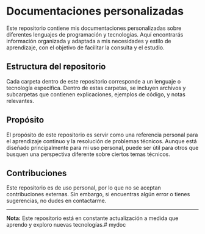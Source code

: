 # Documentaciones personalizadas

Este repositorio contiene mis documentaciones personalizadas sobre diferentes lenguajes de programación y tecnologías. Aquí encontrarás información organizada y adaptada a mis necesidades y estilo de aprendizaje, con el objetivo de facilitar la consulta y el estudio.

## Estructura del repositorio

Cada carpeta dentro de este repositorio corresponde a un lenguaje o tecnología específica. Dentro de estas carpetas, se incluyen archivos y subcarpetas que contienen explicaciones, ejemplos de código, y notas relevantes.

## Propósito

El propósito de este repositorio es servir como una referencia personal para el aprendizaje continuo y la resolución de problemas técnicos. Aunque está diseñado principalmente para mi uso personal, puede ser útil para otros que busquen una perspectiva diferente sobre ciertos temas técnicos.

## Contribuciones

Este repositorio es de uso personal, por lo que no se aceptan contribuciones externas. Sin embargo, si encuentras algún error o tienes sugerencias, no dudes en contactarme.

---

**Nota:** Este repositorio está en constante actualización a medida que aprendo y exploro nuevas tecnologías.# mydoc
